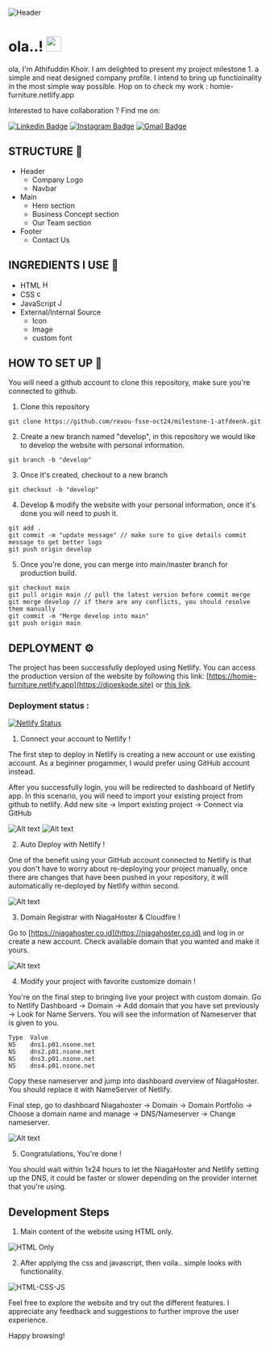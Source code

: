 <!-- [![Review Assignment Due Date](https://classroom.github.com/assets/deadline-readme-button-22041afd0340ce965d47ae6ef1cefeee28c7c493a6346c4f15d667ab976d596c.svg)](https://classroom.github.com/a/dyiPpHu0) -->

![Header](/assets/readme-images/homie-preview.png)

<h1 align="left">ola..! <img src="https://raw.githubusercontent.com/muhammad-avicena/profile/master/wave.gif" width="30px" height="30px" /> </h1>

ola, I'm Athifuddin Khoir. I am delighted to present my project milestone 1. a simple and neat designed company profile. I intend to bring up functioinality in the most simple way possible. Hop on to check my work : homie-furniture.netlify.app

Interested to have collaboration ? Find me on:

[![Linkedin Badge](https://img.shields.io/badge/-Athifuddin_Khoir-blue?style=flat-square&logo=Linkedin&logoColor=white)](www.linkedin.com/in/atfdeenk)
[![Instagram Badge](https://img.shields.io/badge/-atfdeen-purple?style=flat-square&logo=instagram&logoColor=white)](https://www.instagram.com/atfdeen/)
[![Gmail Badge](https://img.shields.io/badge/-atfdeenk@gmail.com-c14438?style=flat-square&logo=Gmail&logoColor=white)](mailto:atfdeenk@gmail.com)

## STRUCTURE 📰

- Header
  - Company Logo
  - Navbar
- Main
  - Hero section
  - Business Concept section
  - Our Team section
- Footer
  - Contact Us

## INGREDIENTS I USE 📜

- HTML <img src="https://cdn.jsdelivr.net/npm/devicon-2.2@2.2.0/icons/html5/html5-original.svg" title="Html5" alt="Html5" width="15" height="15"/>&nbsp;
- CSS <img src="https://cdn.jsdelivr.net/npm/devicon-2.2@2.2.0/icons/css3/css3-original.svg" title="css3" alt="css3" width="15" height="15"/>&nbsp;
- JavaScript <img src="https://cdn.jsdelivr.net/gh/devicons/devicon/icons/javascript/javascript-original.svg" title="Javascript" alt="Javascript" width="15" height="15"/>&nbsp;
- External/Internal Source
  - Icon
  - Image
  - custom font

## HOW TO SET UP 📰

You will need a github account to clone this repository, make sure you're connected to github.

1. Clone this repository

```
git clone https://github.com/revou-fsse-oct24/milestone-1-atfdeenk.git
```

2. Create a new branch named "develop", in this repository we would like to develop the website with personal information.

```
git branch -b "develop"
```

3. Once it's created, checkout to a new branch

```
git checkout -b "develop"
```

4. Develop & modify the website with your personal information, once it's done you will need to push it.

```
git add .
git commit -m "update message" // make sure to give details commit message to get better logs
git push origin develop
```

5. Once you're done, you can merge into main/master branch for production build.

```
git checkout main
git pull origin main // pull the latest version before commit merge
git merge develop // if there are any conflicts, you should resolve them manually
git commit -m "Merge develop into main"
git push origin main
```

## DEPLOYMENT ⚙️

The project has been successfully deployed using Netlify. You can access the production version of the website by following this link: [https://homie-furniture.netlify.app](https://djoeskode.site) or [this link](https://www.djoeskode.site).

### Deployment status :

[![Netlify Status](https://api.netlify.com/api/v1/badges/0291a9f3-ec77-4ea4-b36c-f9481db8029f/deploy-status)](https://app.netlify.com/sites/homie-furniture/deploys)

1. Connect your account to Netlify !

The first step to deploy in Netlify is creating a new account or use existing account. As a beginner progammer, I would prefer using GitHub account instead.

After you successfully login, you will be redirected to dashboard of Netlify app. In this scenario, you will need to import your existing project from github to netlify. Add new site -> Import existing project -> Connect via GitHub

![Alt text](/assets/readme-images/netlify-2.png)
![Alt text](/assets/readme-images/netlify-3.png)

2. Auto Deploy with Netlify !

One of the benefit using your GitHub account connected to Netlify is that you don't have to worry about re-deploying your project manually, once there are changes that have been pushed in your repository, it will automatically re-deployed by Netlify within second.

![Alt text](/assets/readme-images/netlify-auto-deploy.png)

3. Domain Registrar with NiagaHoster & Cloudfire !

Go to [https://niagahoster.co.id](https://niagahoster.co.id) and log in or create a new account. Check available domain that you wanted and make it yours.

![Alt text](/assets/readme-images/niagahoster-login.png)

4. Modify your project with favorite customize domain !

You're on the final step to bringing live your project with custom domain. Go to Netlify Dashboard -> Domain -> Add domain that you have set previously -> Look for Name Servers. You will see the information of Nameserver that is given to you.

```
Type  Value
NS    dns1.p01.nsone.net
NS    dns2.p01.nsone.net
NS    dns3.p01.nsone.net
NS    dns4.p01.nsone.net
```

Copy these nameserver and jump into dashboard overview of NiagaHoster. You should replace it with NameServer of Netlify.

Final step, go to dashboard Niagahoster -> Domain -> Domain Portfolio -> Choose a domain name and manage -> DNS/Nameserver -> Change nameserver.

![Alt text](/assets/readme-images/domain-16.png)

5. Congratulations, You're done !

You should wait within 1x24 hours to let the NiagaHoster and Netlify setting up the DNS, it could be faster or slower depending on the provider internet that you're using.

## Development Steps

1. Main content of the website using HTML only.

![HTML Only](/assets/dev-step/html-only.png)

2. After applying the css and javascript, then voila.. simple looks with functionality.

![HTML-CSS-JS](/assets/dev-step/html-css-js.png)

Feel free to explore the website and try out the different features. I appreciate any feedback and suggestions to further improve the user experience.

Happy browsing!
